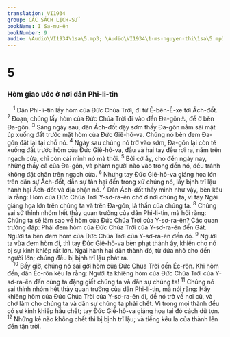 ```yaml
---
translation: VI1934
group: CÁC SÁCH LỊCH-SỬ
bookName: I Sa-mu-ên 
bookNumber: 9
audio: \Audio\VI1934\1sa\5.mp3; \Audio\VI1934\1-ms-nguyen-thi\1sa\5.mp3
---
```


<div class="title"><h1>5</h1><h3>Hòm giao ước ở nơi dân Phi-li-tin</h3></div>
<span class="verse 1sa_5_1"> <sup>1</sup> Dân Phi-li-tin lấy hòm của Đức Chúa Trời, đi từ Ê-bên-Ê-xe tới Ách-đốt. </span>
<span class="verse 1sa_5_2"><sup>2</sup> Đoạn, chúng lấy hòm của Đức Chúa Trời đi vào đền Đa-gôn<a data-toggle="tooltip" data-placement="bottom" title="Đa-gôn là một thần của Dan Phi-li-tin">⚓</a>, để ở bên Đa-gôn. </span>
<span class="verse 1sa_5_3"><sup>3</sup> Sáng ngày sau, dân Ách-đốt dậy sớm thấy Đa-gôn nằm sải mặt úp xuống đất trước mặt hòm của Đức Giê-hô-va. Chúng nó bèn đem Đa-gôn đặt lại tại chỗ nó. </span>
<span class="verse 1sa_5_4"><sup>4</sup> Ngày sau chúng nó trở vào sớm, Đa-gôn lại còn té xuống đất trước hòm của Đức Giê-hô-va, đầu và hai tay đều rơi ra, nằm trên ngạch cửa, chỉ còn cái mình nó mà thôi. </span>
<span class="verse 1sa_5_5"><sup>5</sup> Bởi cớ ấy, cho đến ngày nay, những thầy cả của Đa-gôn, và phàm người nào vào trong đền nó, đều tránh không đặt chân trên ngạch cửa. </span>
<span class="verse 1sa_5_6"><sup>6</sup> Nhưng tay Đức Giê-hô-va giáng họa lớn trên dân sự Ách-đốt, dẫn sự tàn hại đến trong xứ chúng nó, lấy bịnh trĩ lậu hành hại Ách-đốt và địa phận nó. </span>
<span class="verse 1sa_5_7"><sup>7</sup> Dân Ách-đốt thấy mình như vậy, bèn kêu la rằng: Hòm của Đức Chúa Trời Y-sơ-ra-ên chớ ở nơi chúng ta, vì tay Ngài giáng họa lớn trên chúng ta và trên Đa-gôn, là thần của chúng ta. </span>
<span class="verse 1sa_5_8"><sup>8</sup> Chúng sai sứ thỉnh nhóm hết thảy quan trưởng của dân Phi-li-tin, mà hỏi rằng: Chúng ta sẽ làm sao về hòm của Đức Chúa Trời của Y-sơ-ra-ên? Các quan trưởng đáp: Phải đem hòm của Đức Chúa Trời của Y-sơ-ra-ên đến Gát. Người ta bèn đem hòm của Đức Chúa Trời của Y-sơ-ra-ên đến đó. </span>
<span class="verse 1sa_5_9"><sup>9</sup> Người ta vừa đem hòm đi, thì tay Đức Giê-hô-va bèn phạt thành ấy, khiến cho nó bị sự kinh khiếp rất lớn. Ngài hành hại dân thành đó, từ đứa nhỏ cho đến người lớn; chúng đều bị bịnh trĩ lậu phát ra. <br/></span>
<span class="verse 1sa_5_10"> <sup>10</sup> Bấy giờ, chúng nó sai gởi hòm của Đức Chúa Trời đến Éc-rôn. Khi hòm đến, dân Éc-rôn kêu la rằng: Người ta khiêng hòm của Đức Chúa Trời của Y-sơ-ra-ên đến cùng ta đặng giết chúng ta và dân sự chúng ta! </span>
<span class="verse 1sa_5_11"><sup>11</sup> Chúng nó sai thỉnh nhóm hết thảy quan trưởng của dân Phi-li-tin, mà nói rằng: Hãy khiêng hòm của Đức Chúa Trời của Y-sơ-ra-ên đi, để nó trở về nơi cũ, và chớ làm cho chúng ta và dân sự chúng ta phải chết. Vì trong mọi thành đều có sự kinh khiếp hầu chết; tay Đức Giê-hô-va giáng họa tại đó cách dữ tợn. </span>
<span class="verse 1sa_5_12"><sup>12</sup> Những kẻ nào không chết thì bị bịnh trĩ lậu; và tiếng kêu la của thành lên đến tận trời. <br/></span>
